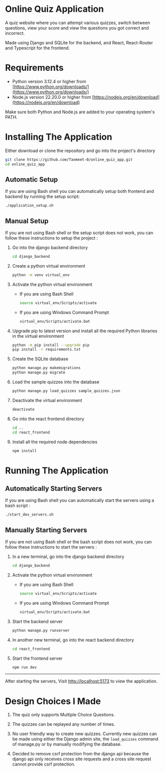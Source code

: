 # Online Quiz Application

A quiz website where you can attempt various quizzes, switch between questions, view your score and view the questions you got correct and incorrect.

Made using Django and SQLite for the backend, and React, React-Router and Typescript for the frontend.

# Requirements

-   Python version 3.12.4 or higher from [https://www.python.org/downloads/](https://www.python.org/downloads/)
-   Node.js version 22.20.0 or higher from [https://nodejs.org/en/download](https://nodejs.org/en/download)

Make sure both Python and Node.js are added to your operating system's PATH.

# Installing The Application

Either download or clone the repository and go into the project's directory

```bash
git clone https://github.com/Tanmeet-0/online_quiz_app.git
cd online_quiz_app
```

## Automatic Setup

If you are using Bash shell you can automatically setup both frontend and backend by running the setup script:

```bash
./application_setup.sh
```

## Manual Setup

If you are not using Bash shell or the setup script does not work, you can follow these instructions to setup the project :

1. Go into the django backend directory

    ```bash
    cd django_backend
    ```

2. Create a python virtual environment

    ```bash
    python -m venv virtual_env
    ```

3. Activate the python virtual environment

    - If you are using Bash Shell

        ```bash
        source virtual_env/Scripts/activate
        ```

    - If you are using Windows Command Prompt
        ```bat
        virtual_env/Scripts/activate.bat
        ```

4. Upgrade pip to latest version and install all the required Python libraries in the virtual environment

    ```bash
    python -m pip install --upgrade pip
    pip install -r requirements.txt
    ```

5. Create the SQLite database

    ```bash
    python manage.py makemigrations
    python manage.py migrate
    ```

6. Load the sample quizzes into the database

    ```bash
    python manage.py load_quizzes sample_quizzes.json
    ```

7. Deactivate the virtual environment

    ```bash
    deactivate
    ```

8. Go into the react frontend directory

    ```bash
    cd ..
    cd react_frontend
    ```

9. Install all the required node dependencies
    ```bash
    npm install
    ```

# Running The Application

## Automatically Starting Servers

If you are using Bash shell you can automatically start the servers using a bash script :

```bash
./start_dev_servers.sh
```

## Manually Starting Servers

If you are not using Bash shell or the bash script does not work, you can follow these instructions to start the servers :

1. In a new terminal, go into the django backend directory

    ```bash
    cd django_backend
    ```

2. Activate the python virtual environment

    - If you are using Bash Shell

        ```bash
        source virtual_env/Scripts/activate
        ```

    - If you are using Windows Command Prompt
        ```bat
        virtual_env/Scripts/activate.bat
        ```

3. Start the backend server

    ```bash
    python manage.py runserver
    ```

4. In another new terminal, go into the react backend directory

    ```bash
    cd react_frontend
    ```

5. Start the frontend server
    ```bash
    npm run dev
    ```

---

After starting the servers, Visit [http://localhost:5173](http://localhost:5173) to view the application.

# Design Choices I Made

1. The quiz only supports Multiple Choice Questions.

2. The quizzes can be replayed any number of times.

3. No user friendly way to create new quizzes. Currently new quizzes can be made using either the Django admin site, the `load_quizzes` command of manage.py or by manually modifying the database.

4. Decided to remove csrf protection from the django api because the django api only receives cross site requests and a cross site request cannot provide csrf protection.
